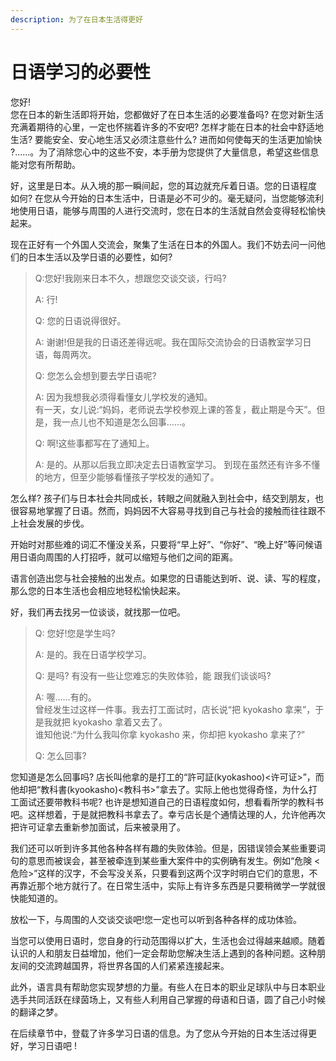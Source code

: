 ```yaml
---
description: 为了在日本生活得更好
---
```


# 日语学习的必要性

您好!\
您在日本的新生活即将开始，您都做好了在日本生活的必要准备吗? 在您对新生活充满着期待的心里，一定也怀揣着许多的不安吧? 怎样才能在日本的社会中舒适地生活? 要能安全、安心地生活又必须注意些什么? 进而如何使每天的生活更加愉快 ?......。为了消除您心中的这些不安，本手册为您提供了大量信息，希望这些信息能对您有所帮助。

好，这里是日本。从入境的那一瞬间起，您的耳边就充斥着日语。您的日语程度 如何? 在您从今开始的日本生活中，日语是必不可少的。毫无疑问，当您能够流利地使用日语，能够与周围的人进行交流时，您在日本的生活就自然会变得轻松愉快起来。

现在正好有一个外国人交流会，聚集了生活在日本的外国人。我们不妨去问一问他们的日本生活以及学日语的必要性，如何?

> Q:您好!我刚来日本不久，想跟您交谈交谈，行吗?
>
> A: 行!
>
> Q: 您的日语说得很好。
>
> A: 谢谢!但是我的日语还差得远呢。我在国际交流协会的日语教室学习日语，每周两次。
>
> Q: 您怎么会想到要去学日语呢?
>
> A: 因为我想我必须得看懂女儿学校发的通知。\
> 有一天，女儿说:“妈妈，老师说去学校参观上课的答复，截止期是今天”。但是，我一点儿也不知道是怎么回事......。
>
> Q: 啊!这些事都写在了通知上。
>
> A: 是的。从那以后我立即决定去日语教室学习。 到现在虽然还有许多不懂的地方，但至少能够看懂孩子学校发的通知了。

怎么样? 孩子们与日本社会共同成长，转眼之间就融入到社会中，结交到朋友，也很容易地掌握了日语。然而，妈妈因不大容易寻找到自己与社会的接触而往往跟不上社会发展的步伐。

开始时对那些难的词汇不懂没关系，只要将“早上好”、“你好”、“晚上好”等问候语用日语向周围的人打招呼，就可以缩短与他们之间的距离。

语言创造出您与社会接触的出发点。如果您的日语能达到听、说、读、写的程度，那么您的日本生活也会相应地轻松愉快起来。

好，我们再去找另一位谈谈，就找那一位吧。

> Q: 您好!您是学生吗?
>
> A: 是的。我在日语学校学习。
>
> Q: 是吗? 有没有一些让您难忘的失败体验，能 跟我们谈谈吗?
>
> A: 喔......有的。\
> 曾经发生过这样一件事。我去打工面试时，店长说“把 kyokasho 拿来”，于是我就把 kyokasho 拿着又去了。\
> 谁知他说:“为什么我叫你拿 kyokasho 来，你却把 kyokasho 拿来了?”
>
> Q: 怎么回事?

您知道是怎么回事吗? 店长叫他拿的是打工的“許可証(kyokashoo)<许可证>”，而他却把“教科書(kyookasho)<教科书>”拿去了。实际上他也觉得奇怪，为什么打工面试还要带教科书呢? 也许是想知道自己的日语程度如何，想看看所学的教科书吧。这样想着，于是就把教科书拿去了。幸亏店长是个通情达理的人，允许他再次把许可证拿去重新参加面试，后来被录用了。

我们还可以听到许多其他各种各样有趣的失败体验。但是，因错误领会某些重要词句的意思而被误会，甚至被牵连到某些重大案件中的实例确有发生。例如“危険 <危险>”这样的汉字，不会写没关系，只要看到这两个汉字时明白它们的意思，不再靠近那个地方就行了。在日常生活中，实际上有许多东西是只要稍微学一学就很快能知道的。

放松一下，与周围的人交谈交谈吧!您一定也可以听到各种各样的成功体验。

当您可以使用日语时，您自身的行动范围得以扩大，生活也会过得越来越顺。随着认识的人和朋友日益增加，他们一定会帮助您解决生活上遇到的各种问题。这种朋友间的交流跨越国界，将世界各国的人们紧紧连接起来。

此外，语言具有帮助您实现梦想的力量。有些人在日本的职业足球队中与日本职业选手共同活跃在绿茵场上，又有些人利用自己掌握的母语和日语，圆了自己小时候的翻译之梦。

在后续章节中，登载了许多学习日语的信息。为了您从今开始的日本生活过得更好，学习日语吧 !
